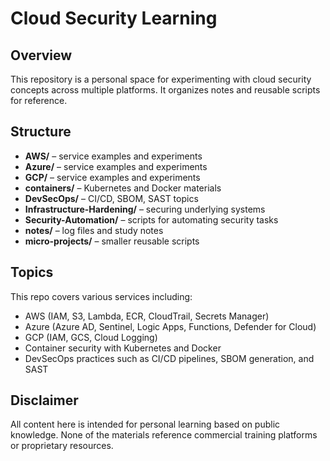 # Cloud Security Learning

## Overview

This repository is a personal space for experimenting with cloud security concepts across multiple platforms. It organizes notes and reusable scripts for reference.

## Structure

- **AWS/** – service examples and experiments
- **Azure/** – service examples and experiments
- **GCP/** – service examples and experiments
- **containers/** – Kubernetes and Docker materials
- **DevSecOps/** – CI/CD, SBOM, SAST topics
- **Infrastructure-Hardening/** – securing underlying systems
- **Security-Automation/** – scripts for automating security tasks
- **notes/** – log files and study notes
- **micro-projects/** – smaller reusable scripts

## Topics

This repo covers various services including:

- AWS (IAM, S3, Lambda, ECR, CloudTrail, Secrets Manager)
- Azure (Azure AD, Sentinel, Logic Apps, Functions, Defender for Cloud)
- GCP (IAM, GCS, Cloud Logging)
- Container security with Kubernetes and Docker
- DevSecOps practices such as CI/CD pipelines, SBOM generation, and SAST

## Disclaimer

All content here is intended for personal learning based on public knowledge. None of the materials reference commercial training platforms or proprietary resources.
